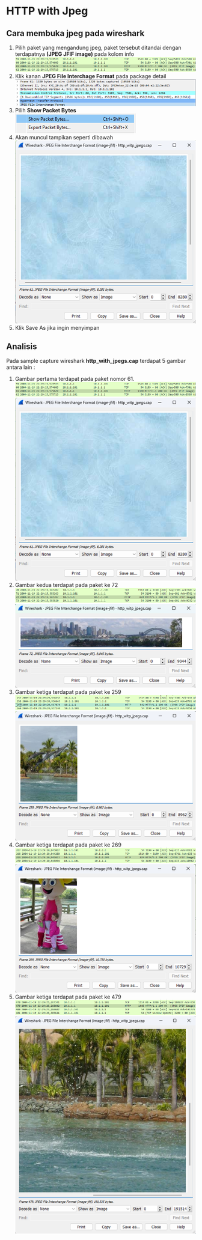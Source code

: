# HTTP with Jpeg

## Cara membuka jpeg pada wireshark

1. Pilih paket yang mengandung jpeg, paket tersebut ditandai dengan terdapatnya <strong>(JPEG JFIF image)</strong> pada kolom info <img src="./assets/gambar-package.png">
2. Klik kanan <strong>JPEG File Interchage Format</strong> pada package detail <img src="./assets/gambar-detail-package.png">
3. Pilih <strong>Show Packet Bytes</strong><br><img src="./assets/gambar-show-packet-bytes.png">
4. Akan muncul tampikan seperti dibawah<br><img src="./assets/gambar-hasil.png">
5. Klik Save As jika ingin menyimpan

## Analisis 

Pada sample capture wireshark <strong>http_with_jpegs.cap</strong> terdapat 5 gambar antara lain :

1. Gambar pertama terdapat pada paket nomor 61.<br><img src="./assets/gambar-package.png"><img src="./assets/gambar-hasil.png">
2. Gambar kedua terdapat pada paket ke 72<br><img src="./assets/paket-gambar-2.png"><img src="./assets/gambar2.png">
3. Gambar ketiga terdapat pada paket ke 259<br><img src="./assets/paket-gambar-3.png"><img src="./assets/gambar3.png">
4. Gambar ketiga terdapat pada paket ke 269<br><img src="./assets/paket-gambar-4.png"><img src="./assets/gambar4.png">
5. Gambar ketiga terdapat pada paket ke 479<br><img src="./assets/paket-gambar-5.png"><img src="./assets/gambar5.png">